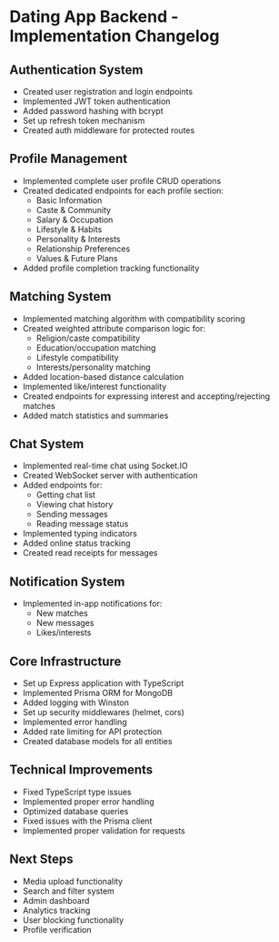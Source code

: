 # Dating App Backend - Implementation Changelog

## Authentication System

- Created user registration and login endpoints
- Implemented JWT token authentication
- Added password hashing with bcrypt
- Set up refresh token mechanism
- Created auth middleware for protected routes

## Profile Management

- Implemented complete user profile CRUD operations
- Created dedicated endpoints for each profile section:
  - Basic Information
  - Caste & Community
  - Salary & Occupation
  - Lifestyle & Habits
  - Personality & Interests
  - Relationship Preferences
  - Values & Future Plans
- Added profile completion tracking functionality

## Matching System

- Implemented matching algorithm with compatibility scoring
- Created weighted attribute comparison logic for:
  - Religion/caste compatibility
  - Education/occupation matching
  - Lifestyle compatibility
  - Interests/personality matching
- Added location-based distance calculation
- Implemented like/interest functionality
- Created endpoints for expressing interest and accepting/rejecting matches
- Added match statistics and summaries

## Chat System

- Implemented real-time chat using Socket.IO
- Created WebSocket server with authentication
- Added endpoints for:
  - Getting chat list
  - Viewing chat history
  - Sending messages
  - Reading message status
- Implemented typing indicators
- Added online status tracking
- Created read receipts for messages

## Notification System

- Implemented in-app notifications for:
  - New matches
  - New messages
  - Likes/interests

## Core Infrastructure

- Set up Express application with TypeScript
- Implemented Prisma ORM for MongoDB
- Added logging with Winston
- Set up security middlewares (helmet, cors)
- Implemented error handling
- Added rate limiting for API protection
- Created database models for all entities

## Technical Improvements

- Fixed TypeScript type issues
- Implemented proper error handling
- Optimized database queries
- Fixed issues with the Prisma client
- Implemented proper validation for requests

## Next Steps

- Media upload functionality
- Search and filter system
- Admin dashboard
- Analytics tracking
- User blocking functionality
- Profile verification
